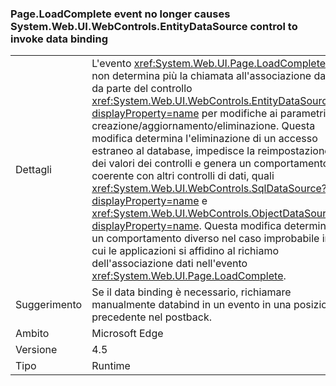 ### <a name="pageloadcomplete-event-no-longer-causes-systemwebuiwebcontrolsentitydatasource-control-to-invoke-data-binding"></a>Page.LoadComplete event no longer causes System.Web.UI.WebControls.EntityDataSource control to invoke data binding

|   |   |
|---|---|
|Dettagli|L'evento <xref:System.Web.UI.Page.LoadComplete> non determina più la chiamata all'associazione dati da parte del controllo <xref:System.Web.UI.WebControls.EntityDataSource?displayProperty=name> per modifiche ai parametri di creazione/aggiornamento/eliminazione. Questa modifica determina l'eliminazione di un accesso estraneo al database, impedisce la reimpostazione dei valori dei controlli e genera un comportamento coerente con altri controlli di dati, quali <xref:System.Web.UI.WebControls.SqlDataSource?displayProperty=name> e <xref:System.Web.UI.WebControls.ObjectDataSource?displayProperty=name>. Questa modifica determina un comportamento diverso nel caso improbabile in cui le applicazioni si affidino al richiamo dell'associazione dati nell'evento <xref:System.Web.UI.Page.LoadComplete>.|
|Suggerimento|Se il data binding è necessario, richiamare manualmente databind in un evento in una posizione precedente nel postback.|
|Ambito|Microsoft Edge|
|Versione|4.5|
|Tipo|Runtime|


